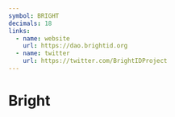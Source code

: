```yaml
---
symbol: BRIGHT
decimals: 18
links:
  - name: website
    url: https://dao.brightid.org
  - name: twitter
    url: https://twitter.com/BrightIDProject
---
```


# Bright

